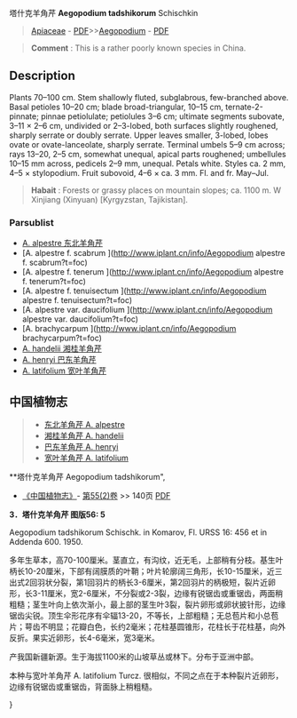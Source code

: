 塔什克羊角芹 **Aegopodium tadshikorum** Schischkin

> [Apiaceae](http://www.iplant.cn/info/Apiaceae?t=foc) - [PDF](http://www.iplant.cn/foc/pdf/Apiaceae.pdf)>>[Aegopodium](Aegopodium-羊角芹属.md) - [PDF](http://www.iplant.cn/foc/pdf/Aegopodium.pdf)

> **Comment** : 
> This is a rather poorly known species in China.

## Description

Plants 70–100 cm. Stem shallowly fluted, subglabrous, few-branched above. Basal petioles 10–20 cm; blade broad-triangular, 10–15 cm, ternate-2-pinnate; pinnae petiolulate; petiolules 3–6 cm; ultimate segments subovate, 3–11 × 2–6 cm, undivided or 2–3-lobed, both surfaces slightly roughened, sharply serrate or doubly serrate. Upper leaves smaller, 3-lobed, lobes ovate or ovate-lanceolate, sharply serrate. Terminal umbels 5–9 cm across; rays 13–20, 2–5 cm, somewhat unequal, apical parts roughened; umbellules 10–15 mm across, pedicels 2–9 mm, unequal. Petals white. Styles ca. 2 mm, 4–5 × stylopodium. Fruit subovoid, 4–6 × ca. 3 mm. Fl. and fr. May–Jul.

> **Habait** : 
> Forests or grassy places on mountain slopes; ca. 1100 m. W Xinjiang (Xinyuan) [Kyrgyzstan, Tajikistan].

### Parsublist

* [A.  alpestre  东北羊角芹](Aegopodium-alpestre-东北羊角芹.md)
* [A.  alpestre f. scabrum  ](http://www.iplant.cn/info/Aegopodium alpestre f. scabrum?t=foc)
* [A.  alpestre f. tenerum  ](http://www.iplant.cn/info/Aegopodium alpestre f. tenerum?t=foc)
* [A.  alpestre f. tenuisectum  ](http://www.iplant.cn/info/Aegopodium alpestre f. tenuisectum?t=foc)
* [A.  alpestre var. daucifolium  ](http://www.iplant.cn/info/Aegopodium alpestre var. daucifolium?t=foc)
* [A.  brachycarpum  ](http://www.iplant.cn/info/Aegopodium brachycarpum?t=foc)
* [A.  handelii  湘桂羊角芹](Aegopodium-handelii-湘桂羊角芹.md)
* [A.  henryi  巴东羊角芹](Aegopodium-henryi-巴东羊角芹.md)
* [A.  latifolium  宽叶羊角芹](Aegopodium-latifolium-宽叶羊角芹.md)

## 中国植物志

> * [东北羊角芹  A.  alpestre](Aegopodium-alpestre-东北羊角芹.md)
> * [湘桂羊角芹  A.  handelii](Aegopodium-handelii-湘桂羊角芹.md)
> * [巴东羊角芹  A.  henryi](Aegopodium-henryi-巴东羊角芹.md)
> * [宽叶羊角芹  A.  latifolium](Aegopodium-latifolium-宽叶羊角芹.md)

**塔什克羊角芹 Aegopodium tadshikorum",

* [《中国植物志》](http://www.iplant.cn/frps)- [第55(2)卷](http://www.iplant.cn/frps/vol/55(2)) >> 140页 [PDF](http://www.iplant.cn/frps/pdf/55(2)/140a.pdf)

**3．塔什克羊角芹 图版56: 5**

Aegopodium tadshikorum Schischk. in Komarov, Fl. URSS 16: 456 et in Addenda 600. 1950.

多年生草本，高70-100厘米。茎直立，有沟纹，近无毛，上部稍有分枝。基生叶柄长10-20厘米，下部有阔膜质的叶鞘；叶片轮廓阔三角形，长10-15厘米，近三出式2回羽状分裂，第1回羽片的柄长3-6厘米，第2回羽片的柄极短，裂片近卵形，长3-11厘米，宽2-6厘米，不分裂或2-3裂，边缘有锐锯齿或重锯齿，两面稍粗糙；茎生叶向上依次渐小，最上部的茎生叶3裂，裂片卵形或卵状披针形，边缘锯齿尖锐。顶生伞形花序有伞辐13-20，不等长，上部粗糙；无总苞片和小总苞片；萼齿不明显；花瓣白色，长约2毫米；花柱基圆锥形，花柱长于花柱基，向外反折。果实近卵形，长4-6毫米，宽3毫米。

产我国新疆新源。生于海拔1100米的山坡草丛或林下。分布于亚洲中部。

本种与宽叶羊角芹 A. latifolium Turcz. 很相似，不同之点在于本种裂片近卵形，边缘有锐锯齿或重锯齿，背面脉上稍粗糙。

}